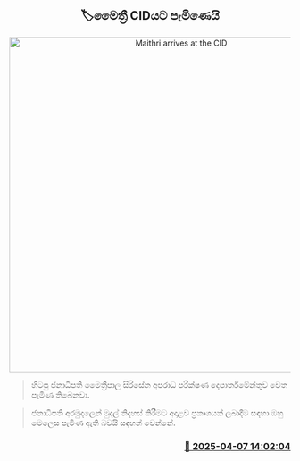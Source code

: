 <p align='center'><b><h2 align='center' title='Maithri arrives at the CID'>🏷මෛත්‍රී CIDයට පැමිණෙයි</h2></b></p>
<p align='center'><img src='https://helakuru.sgp1.cdn.digitaloceanspaces.com/esana/images/lib/maithripala-sirisena-33.jpg' width='600' alt='Maithri arrives at the CID'></p>

> හිටපු ජනාධිපති මෛත්‍රීපාල සිරිසේන අපරාධ පරීක්ෂණ දෙපාර්තමේන්තුව වෙත පැමිණ තිබෙනවා.

> ජනාධිපති අරමුදලෙන් මුදල් නිදහස් කිරීමට අදාළව ප්‍රකාශයක් ලබාදීම සඳහා ඔහු මෙලෙස පැමිණ ඇති බවයි සඳහන් වෙන්නේ.



<h3 align='right'><a href='https://www.helakuru.lk/esana/p/109038/'>📅 2025-04-07 14:02:04</a></h3>
